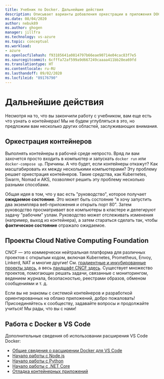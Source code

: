```yaml
---
title: Учебник по Docker. Дальнейшие действия
description: Описывает варианты добавления оркестрации в приложения DOCKER с использованием проектов Cloud Native Computing Foundation.
ms.date: 08/04/2020
author: nebuk89
ms.author: ghogen
manager: jillfra
ms.technology: vs-azure
ms.topic: conceptual
ms.workload:
- azure
ms.openlocfilehash: f93185641a0814797b66eae90714e04cac83f7e5
ms.sourcegitcommit: 6cfffa72af599a9d667249caaaa411bb28ea69fd
ms.translationtype: HT
ms.contentlocale: ru-RU
ms.lasthandoff: 09/02/2020
ms.locfileid: "89176790"
---
```

# <a name="whats-next"></a>Дальнейшие действия

Несмотря на то, что вы закончили работу с учебником, вам еще есть что узнать о контейнерах!
Мы не будем углубляться в это, но предложим вам несколько других областей, заслуживающих внимания.

## <a name="container-orchestration"></a>Оркестрация контейнеров

Выполнять контейнеры в рабочей среде непросто. Вряд ли вам захочется просто входить в компьютер и запускать `docker run` или `docker-compose up`. Причины. А что будет, если контейнеры откажут? Как масштабировать их между несколькими компьютерами? Эту проблему решает оркестрация контейнеров. Такие средства, как Kubernetes, Swarm, Nomad и AKS, позволяют решить эту проблему несколько разными способами.

Общая идея в том, что у вас есть "руководство", которое получает **ожидаемое состояние**. Это может быть состояние "я хочу запустить два экземпляра веб-приложения и открыть порт 80". Затем руководство просматривает все компьютеры в кластере и делегируют задачу "рабочим" узлам. Руководство может отслеживать изменения (например, выход из контейнера), а затем стараться сделать так, чтобы **фактическое состояние** отражало ожидаемое.

## <a name="cloud-native-computing-foundation-projects"></a>Проекты Cloud Native Computing Foundation

CNCF — это коммерчески нейтральная платформа для различных проектов с открытым кодом, включая Kubernetes, Prometheus, Envoy, Linkerd, NAT и многие другие! См. [градиентные и инкубированные проекты здесь](https://www.cncf.io/projects/), а весь [ландшафт CNCF здесь](https://landscape.cncf.io/). Существует множество проектов, помогающих решать задачи, связанные с мониторингом, ведением журнала, безопасностью, реестрами образов, обменом сообщениями и т. д.

Если вы не знакомы с системой контейнеров и разработкой ориентированных на облако приложений, добро пожаловать! Присоединяйтесь к сообществу, задавайте вопросы и продолжайте учиться! Мы рады, что вы с нами!

## <a name="working-with-docker-in-vs-code"></a>Работа с Docker в VS Code

Дополнительные сведения об использовании расширения VS Code Docker:

- [Общие сведения о расширении Docker для VS Code](https://code.visualstudio.com/docs/containers/overview)
- [Начало работы с Node.js](https://code.visualstudio.com/docs/containers/quickstart-node)
- [Начало работы с Python](https://code.visualstudio.com/docs/containers/quickstart-python)
- [Начало работы с .NET Core](https://code.visualstudio.com/docs/containers/quickstart-aspnet-core)
- [Отладка контейнерных приложений](https://code.visualstudio.com/docs/containers/debug-common)
